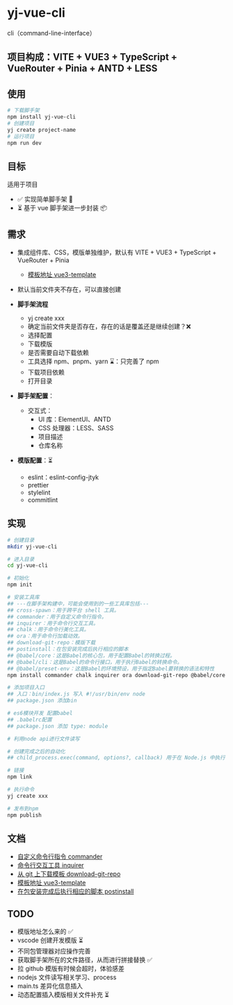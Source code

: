 # yj-vue-cli

cli（command-line-interface）

## 项目构成：VITE + VUE3 + TypeScript + VueRouter + Pinia + ANTD + LESS

## 使用

```bash
# 下载脚手架
npm install yj-vue-cli
# 创建项目
yj create project-name
# 运行项目
npm run dev
```

## 目标

适用于项目

- ✅ 实现简单脚手架 🔧
- ⏳ 基于 vue 脚手架进一步封装 📦

## 需求

- 集成组件库、CSS，模版单独维护，默认有 VITE + VUE3 + TypeScript + VueRouter + Pinia
  - [模板地址 vue3-template](https://github.com/wangyujiaoflag/vue3-template)
- 默认当前文件夹不存在，可以直接创建

- **脚手架流程**
  - yj create xxx
  - 确定当前文件夹是否存在，存在的话是覆盖还是继续创建？❌
  - 选择配置
  - 下载模版
  - 是否需要自动下载依赖
  - 工具选择 npm、pnpm、yarn ⌛️：只完善了 npm
  - 下载项目依赖
  - 打开目录
- **脚手架配置**：
  - 交互式：
    - UI 库：ElementUI、ANTD
    - CSS 处理器：LESS、SASS
    - 项目描述
    - 仓库名称
- **模版配置**：⏳
  - eslint：eslint-config-jtyk
  - prettier
  - stylelint
  - commitlint

## 实现

```bash
# 创建目录
mkdir yj-vue-cli

# 进入目录
cd yj-vue-cli

# 初始化
npm init

# 安装工具库
## ---在脚手架构建中，可能会使用到的一些工具库包括---
## cross-spawn：用于跨平台 shell 工具。
## commander：用于自定义命令行指令。
## inquirer：用于命令行交互工具。
## chalk：用于命令行美化工具。
## ora：用于命令行加载动效。
## download-git-repo：模版下载
## postinstall：在包安装完成后执行相应的脚本
## @babel/core：这是Babel的核心包，用于配置Babel的转换过程。
## @babel/cli：这是Babel的命令行接口，用于执行Babel的转换命令。
## @babel/preset-env：这是Babel的环境预设，用于指定Babel要转换的语法和特性
npm install commander chalk inquirer ora download-git-repo @babel/core @babel/cli @babel/preset-env --save-dev

# 添加项目入口
## 入口：bin/index.js 写入 #!/usr/bin/env node
## package.json 添加bin

# es6模块开发 配置babel
## .babelrc配置
## package.json 添加 type: module

# 利用node api进行文件读写

# 创建完成之后的自动化
## child_process.exec(command, options?, callback) 用于在 Node.js 中执行 shell 命令

# 链接
npm link

# 执行命令
yj create xxx

# 发布到npm
npm publish

```

## 文档

- [自定义命令行指令 commander](https://github.com/tj/commander.js/blob/HEAD/Readme_zh-CN.md#%E5%91%BD%E4%BB%A4%E5%8F%82%E6%95%B0)
- [命令行交互工具 inquirer](https://github.com/SBoudrias/Inquirer.js/blob/master/packages/inquirer/README.md)
- [从 git 上下载模板 download-git-repo](https://www.npmjs.com/package/download-git-repo)
- [模板地址 vue3-template](https://github.com/wangyujiaoflag/vue3-template)
- [在包安装完成后执行相应的脚本 postinstall](https://www.npmjs.com/package/postinstall)

## TODO

- 模版地址怎么来的 ✅
- vscode 创建开发模版 ⏳
- 不同包管理器对应操作完善
- 获取脚手架所在的文件路径，从而进行拼接替换 ✅
- 拉 github 模版有时候会超时，体验感差
- nodejs 文件读写相关学习、process
- main.ts 差异化信息插入
- 动态配置插入模版相关文件补充 ⏳
